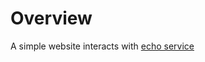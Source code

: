# Overview 

A simple website interacts with [echo service](https://github.com/honginstarbucks/svc-echo)
